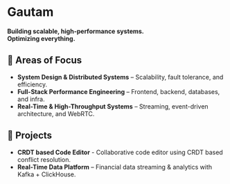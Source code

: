# Gautam  

**Building scalable, high-performance systems.**  
**Optimizing everything.**  

## 🔹 Areas of Focus  
- **System Design & Distributed Systems** – Scalability, fault tolerance, and efficiency.  
- **Full-Stack Performance Engineering** – Frontend, backend, databases, and infra.  
- **Real-Time & High-Throughput Systems** – Streaming, event-driven architecture, and WebRTC.  

## 🔹 Projects
- **CRDT based Code Editor** - Collaborative code editor using CRDT based conflict resolution.
- **Real-Time Data Platform** – Financial data streaming & analytics with Kafka + ClickHouse.  

